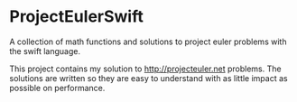 ProjectEulerSwift
=================

A collection of math functions and solutions to project euler problems with the swift language. 

This project contains my solution to http://projecteuler.net problems. The solutions are written so they are easy to understand with as little impact as possible on performance.
